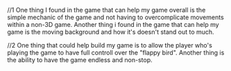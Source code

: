 //1 One thing I found in the game that can help my game overall is the simple mechanic of the game and not having to overcomplicate movements within a non-3D game. Another thing i found in the game that can help my game is the moving background and how it's doesn't stand out to much.

//2 One thing that could help build my game is to allow the player who's playing the game to have full controll over the "flappy bird". Another thing is the ability to have the game endless and non-stop.
